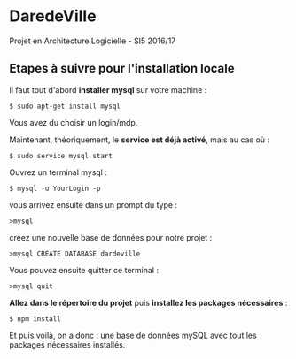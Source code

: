 # DaredeVille
Projet en Architecture Logicielle - SI5 2016/17

## Etapes à suivre pour l'installation locale

Il faut tout d'abord **installer mysql** sur votre machine :

`
    $ sudo apt-get install mysql
`

Vous avez du choisir un login/mdp.

Maintenant, théoriquement, le **service est déjà activé**, mais au cas où :

`
    $ sudo service mysql start
`

Ouvrez un terminal mysql :

`
    $ mysql -u YourLogin -p
`

vous arrivez ensuite dans un prompt du type :

`
    >mysql
`

créez une nouvelle base de données pour notre projet :

`
    >mysql CREATE DATABASE dardeville
`

Vous pouvez ensuite quitter ce terminal : 

`
    >mysql quit
`

**Allez dans le répertoire du projet** puis **installez les packages nécessaires** :

`
    $ npm install
`

Et puis voilà, on a donc : une base de données mySQL avec tout les packages nécessaires
installés.